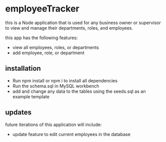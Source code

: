 # employeeTracker

this is a Node application that is used for any business owner or supervisor to view and manage their departments, roles, and employees.

this app has the following features:
* view all employees, roles, or departments
* add employee, role, or department

## installation

* Run npm install or npm i to install all dependencies
* Run the schema.sql in MySQL workbench
* add and change any data to the tables using the seeds.sql as an example template

## updates

future iterations of this application will include:
* update feature to edit current employees in the database
